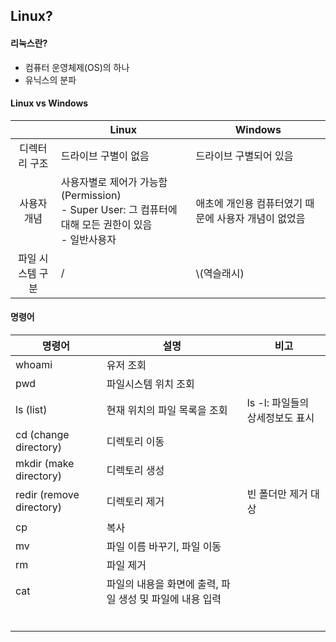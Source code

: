 ## Linux?

#### 리눅스란?
- 컴퓨터 운영체제(OS)의 하나  
- 유닉스의 분파

#### Linux vs Windows

|  |Linux|Windows|
|:--:|------------|-----------|
|디렉터리 구조|드라이브 구별이 없음|드라이브 구별되어 있음|
|사용자 개념|사용자별로 제어가 가능함(Permission) <br> - Super User: 그 컴퓨터에 대해 모든 권한이 있음 <br> - 일반사용자|애초에 개인용 컴퓨터였기 때문에 사용자 개념이 없었음|
|파일 시스템 구분| / | \\(역슬래시)|

#### 명령어

|명령어|설명|비고|
|-----|-----|---|
|whoami|유저 조회||
|pwd|파일시스템 위치 조회||
|ls (list)|현재 위치의 파일 목록을 조회|ls -l: 파일들의 상세정보도 표시|
|cd (change directory)|디렉토리 이동||
|mkdir (make directory)|디렉토리 생성||
|redir (remove directory)|디렉토리 제거|빈 폴더만 제거 대상|
|cp|복사||
|mv|파일 이름 바꾸기, 파일 이동||
|rm|파일 제거||
|cat|파일의 내용을 화면에 출력, 파일 생성 및 파일에 내용 입력||
||||
||||
||||
||||
||||
||||
